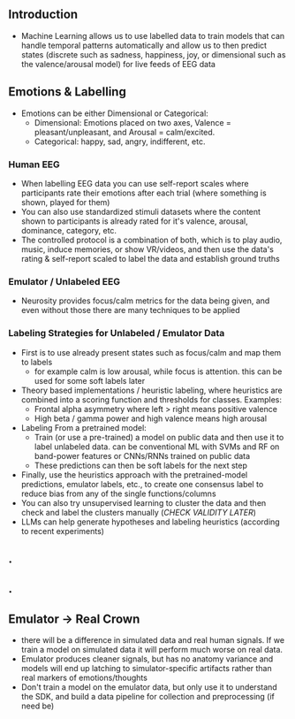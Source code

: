 ## Introduction
- Machine Learning allows us to use labelled data to train models that can handle temporal patterns automatically and allow us to then predict states (discrete such as sadness, happiness, joy, or dimensional such as the valence/arousal model) for live feeds of EEG data
## Emotions & Labelling
- Emotions can be either Dimensional or Categorical:
	- Dimensional: Emotions placed on two axes, Valence = pleasant/unpleasant, and Arousal = calm/excited.
	- Categorical: happy, sad, angry, indifferent, etc.
### Human EEG
- When labelling EEG data you can use self-report scales where participants rate their emotions after each trial (where something is shown, played for them)
- You can also use standardized stimuli datasets where the content shown to participants is already rated for it's valence, arousal, dominance, category, etc.
- The controlled protocol is a combination of both, which is to play audio, music, induce memories, or show VR/videos, and then use the data's rating & self-report scaled to label the data and establish ground truths
### Emulator / Unlabeled EEG
- Neurosity provides focus/calm metrics for the data being given, and even without those there are many techniques to be applied
### Labeling Strategies for Unlabeled / Emulator Data
- First is to use already present states such as focus/calm and map them to labels
	- for example calm is low arousal, while focus is attention. this can be used for some soft labels later
- Theory based implementations / heuristic labeling, where heuristics are combined into a scoring function and thresholds for classes. Examples:
	- Frontal alpha asymmetry where left > right means positive valence
	- High beta / gamma power and high valence means high arousal
- Labeling From a pretrained model:
	- Train (or use a pre-trained) a model on public data and then use it to label unlabeled data. can be conventional ML with SVMs and RF on band-power features or CNNs/RNNs trained on public data
	- These predictions can then be soft labels for the next step
- Finally, use the heuristics approach with the pretrained-model predictions, emulator labels, etc., to create one consensus label to reduce bias from any of the single functions/columns
- You can also try unsupervised learning to cluster the data and then check and label the clusters manually (*CHECK VALIDITY LATER*)
- LLMs can help generate hypotheses and labeling heuristics (according to recent experiments)

## .
## .
## Emulator -> Real Crown
- there will be a difference in simulated data and real human signals. If we train a model on simulated data it will perform much worse on real data.
- Emulator produces cleaner signals, but has no anatomy variance and models will end up latching to simulator-specific artifacts rather than real markers of emotions/thoughts
- Don't train a model on the emulator data, but only use it to understand the SDK, and build a data pipeline for collection and preprocessing (if need be)